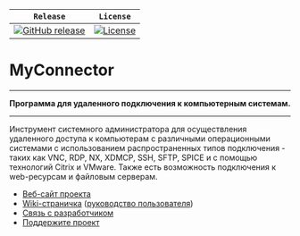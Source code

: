 | **`Release`** | **`License`** |
|-------------------|---------------|
|[![GitHub release](https://img.shields.io/badge/Release-v1.8.8-blue.svg)](http://get.myconnector.ru) | [![License](https://img.shields.io/badge/License-GPLv2-blue.svg)](http://git.myconnector.ru/blob/master/LICENSE) |
# MyConnector
_ _ _ _ _ _ _ _ _ _ _ _ _ _ _ _ _ _ _ _ _ _ _ _ _ _ _ _ _ _ _ _ _ _ _ _ 
**Программа для удаленного подключения к компьютерным системам.**
_ _ _ _ _ _ _ _ _ _ _ _ _ _ _ _ _ _ _ _ _ _ _ _ _ _ _ _ _ _ _ _ _ _ _ _ 
Инструмент системного администратора для осуществления удаленного доступа к компьютерам с различными операционными системами с использованием распространенных типов подключения - таких как VNC, RDP, NX, XDMCP, SSH, SFTP, SPICE и с помощью технологий Citrix и VMware. Также есть возможность подключения к web-ресурсам и файловым серверам.

* [Веб-сайт проекта](http://myconnector.ru)
* [Wiki-страничка](http://wiki.myconnector.ru) ([руководство пользователя](http://myconnector.ru/wiki/Connector_wiki.pdf))
* [Связь с разработчиком](mailto:ek@myconnector.ru)
* [Поддержите проект](http://myconnector.ru/donate)
